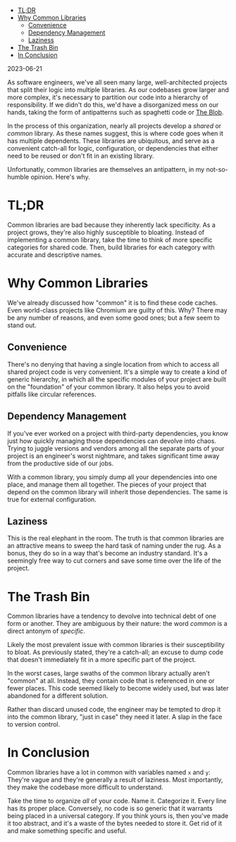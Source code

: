 - [TL;DR](#tldr)
- [Why Common Libraries](#why-common-libraries)
	- [Convenience](#convenience)
	- [Dependency Management](#dependency-management)
	- [Laziness](#laziness)
- [The Trash Bin](#the-trash-bin)
- [In Conclusion](#in-conclusion)


2023-06-21

As software engineers, we've all seen many large, well-architected projects that split their logic into multiple libraries. As our codebases grow larger and more complex, it's necessary to partition our code into a hierarchy of responsibility. If we didn't do this, we'd have a disorganized mess on our hands, taking the form of antipatterns such as spaghetti code or [The Blob](https://sourcemaking.com/antipatterns/the-blob).

In the process of this organization, nearly all projects develop a _shared_ or _common_ library. As these names suggest, this is where code goes when it has multiple dependents. These libraries are ubiquitous, and serve as a convenient catch-all for logic, configuration, or dependencies that either need to be reused or don't fit in an existing library.

Unfortunatly, common libraries are themselves an antipattern, in my not-so-humble opinion. Here's why.

# TL;DR

Common libraries are bad because they inherently lack specificity. As a project grows, they're also highly susceptible to bloating. Instead of implementing a common library, take the time to think of more specific categories for shared code. Then, build libraries for each category with accurate and descriptive names.

# Why Common Libraries

We've already discussed how "common" it is to find these code caches. Even world-class projects like Chromium are guilty of this. Why? There may be any number of reasons, and even some good ones; but a few seem to stand out.

## Convenience

There's no denying that having a single location from which to access all shared project code is very convenient. It's a simple way to create a kind of generic hierarchy, in which all the specific modules of your project are built on the "foundation" of your common library. It also helps you to avoid pitfalls like circular references.

## Dependency Management

If you've ever worked on a project with third-party dependencies, you know just how quickly managing those dependencies can devolve into chaos. Trying to juggle versions and vendors among all the separate parts of your project is an engineer's worst nightmare, and takes significant time away from the productive side of our jobs.

With a common library, you simply dump all your dependencies into one place, and manage them all together. The pieces of your project that depend on the common library will inherit those dependencies. The same is true for external configuration.

## Laziness

This is the real elephant in the room. The truth is that common libraries are an attractive means to sweep the hard task of naming under the rug. As a bonus, they do so in a way that's become an industry standard. It's a seemingly free way to cut corners and save some time over the life of the project.

# The Trash Bin

Common libraries have a tendency to devolve into technical debt of one form or another. They are ambiguous by their nature: the word _common_ is a direct antonym of _specific_.

Likely the most prevalent issue with common libraries is their susceptibility to bloat. As previously stated, they're a catch-all; an excuse to dump code that doesn't immediately fit in a more specific part of the project. 

In the worst cases, large swaths of the common library actually aren't "common" at all. Instead, they contain code that is referenced in one or fewer places. This code seemed likely to become widely used, but was later abandoned for a different solution. 

Rather than discard unused code, the engineer may be tempted to drop it into the common library, "just in case" they need it later. A slap in the face to version control.

# In Conclusion

Common libraries have a lot in common with variables named `x` and `y`: They're vague and they're generally a result of laziness. Most importantly, they make the codebase more difficult to understand.

Take the time to organize _all_ of your code. Name it. Categorize it. Every line has its proper place. Conversely, no code is so generic that it warrants being placed in a universal category. If you think yours is, then you've made it too abstract, and it's a waste of the bytes needed to store it. Get rid of it and make something specific and useful.